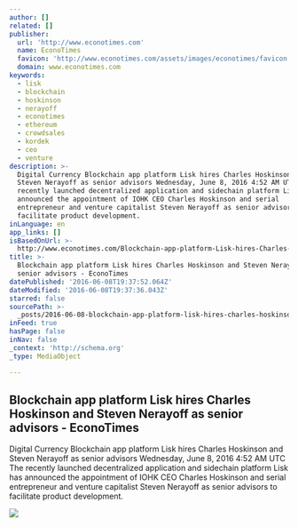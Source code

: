 ```yaml
---
author: []
related: []
publisher:
  url: 'http://www.econotimes.com'
  name: EconoTimes
  favicon: 'http://www.econotimes.com/assets/images/econotimes/favicon.ico'
  domain: www.econotimes.com
keywords:
  - lisk
  - blockchain
  - hoskinson
  - nerayoff
  - econotimes
  - ethereum
  - crowdsales
  - kordek
  - ceo
  - venture
description: >-
  Digital Currency Blockchain app platform Lisk hires Charles Hoskinson and
  Steven Nerayoff as senior advisors Wednesday, June 8, 2016 4:52 AM UTC The
  recently launched decentralized application and sidechain platform Lisk has
  announced the appointment of IOHK CEO Charles Hoskinson and serial
  entrepreneur and venture capitalist Steven Nerayoff as senior advisors to
  facilitate product development.
inLanguage: en
app_links: []
isBasedOnUrl: >-
  http://www.econotimes.com/Blockchain-app-platform-Lisk-hires-Charles-Hoskinson-and-Steven-Nerayoff-as-senior-advisors-218754
title: >-
  Blockchain app platform Lisk hires Charles Hoskinson and Steven Nerayoff as
  senior advisors - EconoTimes
datePublished: '2016-06-08T19:37:52.064Z'
dateModified: '2016-06-08T19:37:36.043Z'
starred: false
sourcePath: >-
  _posts/2016-06-08-blockchain-app-platform-lisk-hires-charles-hoskinson-and-ste.md
inFeed: true
hasPage: false
inNav: false
_context: 'http://schema.org'
_type: MediaObject

---
```

<article style=""><h1>Blockchain app platform Lisk hires Charles Hoskinson and Steven Nerayoff as senior advisors - EconoTimes</h1><p>Digital Currency Blockchain app platform Lisk hires Charles Hoskinson and Steven Nerayoff as senior advisors Wednesday, June 8, 2016 4:52 AM UTC The recently launched decentralized application and sidechain platform Lisk has announced the appointment of IOHK CEO Charles Hoskinson and serial entrepreneur and venture capitalist Steven Nerayoff as senior advisors to facilitate product development.</p><img src="http://www.econotimes.com/assets/uploads/2016060857726171734480caa_th_1024x0.png" /></article>